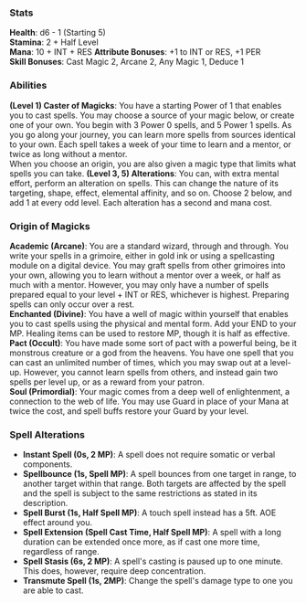 ### Stats
**Health**: d6 - 1 (Starting 5)  
**Stamina**: 2 + Half Level  
**Mana**: 10 + INT + RES
**Attribute Bonuses**: +1 to INT or RES, +1 PER  
**Skill Bonuses**: Cast Magic 2, Arcane 2, Any Magic 1, Deduce 1  

### Abilities
**(Level 1) Caster of Magicks**: You have a starting Power of 1 that enables you to cast spells. You may choose a source of your magic below, or create one of your own. You begin with 3 Power 0 spells, and 5 Power 1 spells. As you go along your journey, you can learn more spells from sources identical to your own. Each spell takes a week of your time to learn and a mentor, or twice as long without a mentor.  
When you choose an origin, you are also given a magic type that limits what spells you can take.
**(Level 3, 5) Alterations**: You can, with extra mental effort, perform an alteration on spells. This can change the nature of its targeting, shape, effect, elemental affinity, and so on. Choose 2 below, and add 1 at every odd level. Each alteration has a second and mana cost.  

### Origin of Magicks
**Academic (Arcane)**: You are a standard wizard, through and through. You write your spells in a grimoire, either in gold ink or using a spellcasting module on a digital device. You may graft spells from other grimoires into your own, allowing you to learn without a mentor over a week, or half as much with a mentor. However, you may only have a number of spells prepared equal to your level + INT or RES, whichever is highest. Preparing spells can only occur over a rest.  
**Enchanted (Divine)**: You have a well of magic within yourself that enables you to cast spells using the physical and mental form. Add your END to your MP. Healing items can be used to restore MP, though it is half as effective.  
**Pact (Occult)**: You have made some sort of pact with a powerful being, be it monstrous creature or a god from the heavens. You have one spell that you can cast an unlimited number of times, which you may swap out at a level-up. However, you cannot learn spells from others, and instead gain two spells per level up, or as a reward from your patron.  
**Soul (Primordial)**: Your magic comes from a deep well of enlightenment, a connection to the web of life. You may use Guard in place of your Mana at twice the cost, and spell buffs restore your Guard by your level.

### Spell Alterations
- **Instant Spell (0s, 2 MP)**: A spell does not require somatic or verbal components.
- **Spellbounce (1s, Spell MP)**: A spell bounces from one target in range, to another target within that range. Both targets are affected by the spell and the spell is subject to the same restrictions as stated in its description.
- **Spell Burst (1s, Half Spell MP)**: A touch spell instead has a 5ft. AOE effect around you.
- **Spell Extension (Spell Cast Time, Half Spell MP)**: A spell with a long duration can be extended once more, as if cast one more time, regardless of range.
- **Spell Stasis (6s, 2 MP)**: A spell's casting is paused up to one minute. This does, however, require deep concentration.
- **Transmute Spell (1s, 2MP)**: Change the spell's damage type to one you are able to cast.